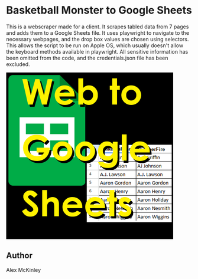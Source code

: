 # Basketball Monster to Google Sheets
This is a webscraper made for a client. It scrapes tabled data from 7 pages and adds them to a Google Sheets file. It uses playwright to navigate to the necessary webpages, and the drop box values are chosen using selectors. This allows the script to be run on Apple OS, which usually doesn't allow the keyboard methods available in playwright. All sensitive information has been omitted from the code, and the credentials.json file has been excluded.

<img src="https://github.com/SapporoAlex/Basketball-Monster-to-Google-Sheets/blob/main/web_to_gs.png">

## Author
Alex McKinley
